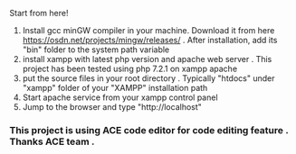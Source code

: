 Start from here!

1.  Install gcc minGW compiler in your machine. Download it from here https://osdn.net/projects/mingw/releases/ . After installation, add its "bin" folder to the system path variable
2.  install xampp with latest php version and apache web server . This project has been tested using php 7.2.1 on xampp apache
3.  put the source files in your root directory . Typically "htdocs" under "xampp" folder of your "XAMPP" installation path
4.  Start apache service from your xampp control panel
5.  Jump to the browser and type "http://localhost"

### This project is using ACE code editor for code editing feature . Thanks ACE team .
